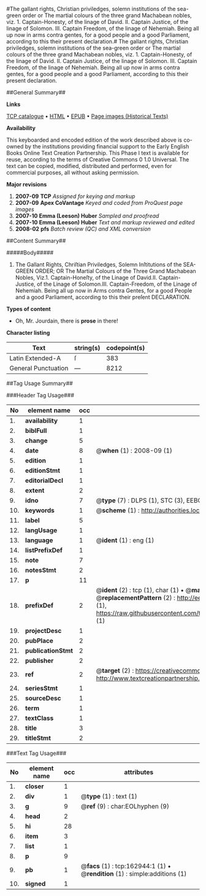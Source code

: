#The gallant rights, Christian priviledges, solemn institutions of the sea-green order or The martial colours of the three grand Machabean nobles, viz. 1. Captain-Honesty, of the linage of David. II. Captain Justice, of the linage of Solomon. III. Captain Freedom, of the linage of Nehemiah. Being all up now in arms contra gentes, for a good people and a good Parliament, according to this their present declaration.#
The gallant rights, Christian priviledges, solemn institutions of the sea-green order or The martial colours of the three grand Machabean nobles, viz. 1. Captain-Honesty, of the linage of David. II. Captain Justice, of the linage of Solomon. III. Captain Freedom, of the linage of Nehemiah. Being all up now in arms contra gentes, for a good people and a good Parliament, according to this their present declaration.

##General Summary##

**Links**

[TCP catalogue](http://www.ota.ox.ac.uk/tcp/)  • 
[HTML](http://tei.it.ox.ac.uk/tcp/Texts-HTML/free/A85/A85610.html)  • 
[EPUB](http://tei.it.ox.ac.uk/tcp/Texts-EPUB/free/A85/A85610.epub) • 
[Page images (Historical Texts)](https://data.historicaltexts.jisc.ac.uk/view?pubId=eebo-99869812e&pageId=eebo-99869812e-162944-1)

**Availability**

This keyboarded and encoded edition of the
	       work described above is co-owned by the institutions
	       providing financial support to the Early English Books
	       Online Text Creation Partnership. This Phase I text is
	       available for reuse, according to the terms of Creative
	       Commons 0 1.0 Universal. The text can be copied,
	       modified, distributed and performed, even for
	       commercial purposes, all without asking permission.

**Major revisions**

1. __2007-09__ __TCP__ *Assigned for keying and markup*
1. __2007-09__ __Apex CoVantage__ *Keyed and coded from ProQuest page images*
1. __2007-10__ __Emma (Leeson) Huber__ *Sampled and proofread*
1. __2007-10__ __Emma (Leeson) Huber__ *Text and markup reviewed and edited*
1. __2008-02__ __pfs__ *Batch review (QC) and XML conversion*

##Content Summary##

#####Body#####

1. The Gallant Rights, Chriſtian Priviledges, Solemn Inſtitutions of the SEA-GREEN ORDER; OR The Martial Colours of the Three Grand Machabean Nobles, Viz.1. Captain-Honeſty, of the Linage of David.II. Captain-Justice, of the Linage of Solomon.III. Captain-Freedom, of the Linage of Nehemiah. Being all up now in Arms contra Gentes, for a good People and a good Parliament, according to this their preſent DECLARATION.

**Types of content**

  * Oh, Mr. Jourdain, there is **prose** in there!

**Character listing**


|Text|string(s)|codepoint(s)|
|---|---|---|
|Latin Extended-A|ſ|383|
|General Punctuation|—|8212|

##Tag Usage Summary##

###Header Tag Usage###

|No|element name|occ|attributes|
|---|---|---|---|
|1.|__availability__|1||
|2.|__biblFull__|1||
|3.|__change__|5||
|4.|__date__|8| @__when__ (1) : 2008-09 (1)|
|5.|__edition__|1||
|6.|__editionStmt__|1||
|7.|__editorialDecl__|1||
|8.|__extent__|2||
|9.|__idno__|7| @__type__ (7) : DLPS (1), STC (3), EEBO-CITATION (1), PROQUEST (1), VID (1)|
|10.|__keywords__|1| @__scheme__ (1) : http://authorities.loc.gov/ (1)|
|11.|__label__|5||
|12.|__langUsage__|1||
|13.|__language__|1| @__ident__ (1) : eng (1)|
|14.|__listPrefixDef__|1||
|15.|__note__|7||
|16.|__notesStmt__|2||
|17.|__p__|11||
|18.|__prefixDef__|2| @__ident__ (2) : tcp (1), char (1)  •  @__matchPattern__ (2) : ([0-9\-]+):([0-9IVX]+) (1), (.+) (1)  •  @__replacementPattern__ (2) : http://eebo.chadwyck.com/downloadtiff?vid=$1&page=$2 (1), https://raw.githubusercontent.com/textcreationpartnership/Texts/master/tcpchars.xml#$1 (1)|
|19.|__projectDesc__|1||
|20.|__pubPlace__|2||
|21.|__publicationStmt__|2||
|22.|__publisher__|2||
|23.|__ref__|2| @__target__ (2) : https://creativecommons.org/publicdomain/zero/1.0/ (1), http://www.textcreationpartnership.org/docs/. (1)|
|24.|__seriesStmt__|1||
|25.|__sourceDesc__|1||
|26.|__term__|1||
|27.|__textClass__|1||
|28.|__title__|3||
|29.|__titleStmt__|2||


###Text Tag Usage###

|No|element name|occ|attributes|
|---|---|---|---|
|1.|__closer__|1||
|2.|__div__|1| @__type__ (1) : text (1)|
|3.|__g__|9| @__ref__ (9) : char:EOLhyphen (9)|
|4.|__head__|2||
|5.|__hi__|28||
|6.|__item__|3||
|7.|__list__|1||
|8.|__p__|9||
|9.|__pb__|1| @__facs__ (1) : tcp:162944:1 (1)  •  @__rendition__ (1) : simple:additions (1)|
|10.|__signed__|1||

